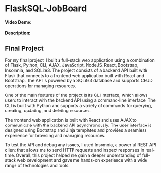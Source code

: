 # FlaskSQL-JobBoard
#### Video Demo:  <URL HERE>
#### Description:
  ## Final Project 

For my final project, I built a full-stack web application using a combination of Flask, Python, CLI, AJAX, JavaScript, NodeJS, React, Bootstrap, Insomnia, and SQLite3. The project consists of a backend API built with Flask that connects to a frontend web application built with React and Bootstrap. The API is powered by a SQLite3 database and supports CRUD operations for managing resources.

One of the main features of the project is its CLI interface, which allows users to interact with the backend API using a command-line interface. The CLI is built with Python and supports a variety of commands for querying, creating, updating, and deleting resources.

The frontend web application is built with React and uses AJAX to communicate with the backend API asynchronously. The user interface is designed using Bootstrap and Jinja templates and provides a seamless experience for browsing and managing resources.

To test the API and debug any issues, I used Insomnia, a powerful REST API client that allows me to send HTTP requests and inspect responses in real-time. Overall, this project helped me gain a deeper understanding of full-stack web development and gave me hands-on experience with a wide range of technologies and tools.

